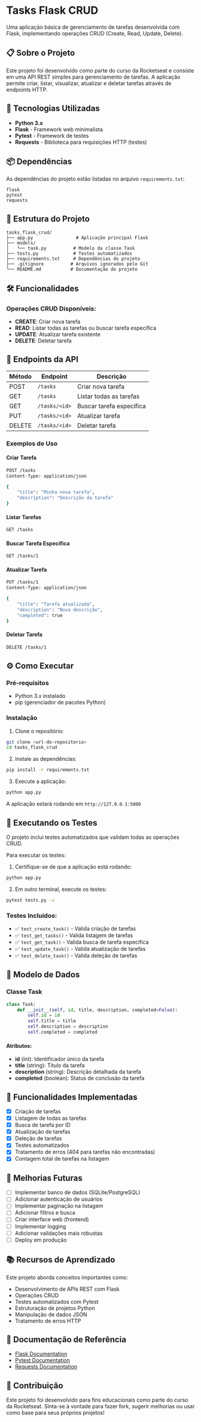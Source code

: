 # Tasks Flask CRUD

Uma aplicação básica de gerenciamento de tarefas desenvolvida com Flask, implementando operações CRUD (Create, Read, Update, Delete).

## 📋 Sobre o Projeto

Este projeto foi desenvolvido como parte do curso da Rocketseat e consiste em uma API REST simples para gerenciamento de tarefas. A aplicação permite criar, listar, visualizar, atualizar e deletar tarefas através de endpoints HTTP.

## 🚀 Tecnologias Utilizadas

- **Python 3.x**
- **Flask** - Framework web minimalista
- **Pytest** - Framework de testes
- **Requests** - Biblioteca para requisições HTTP (testes)

## 📦 Dependências

As dependências do projeto estão listadas no arquivo `requirements.txt`:

```
flask
pytest  
requests
```

## 📁 Estrutura do Projeto

```
tasks_flask_crud/
├── app.py                # Aplicação principal Flask
├── models/
│   └── task.py          # Modelo da classe Task
├── tests.py             # Testes automatizados
├── requirements.txt     # Dependências do projeto
├── .gitignore          # Arquivos ignorados pelo Git
└── README.md           # Documentação do projeto
```

## 🛠️ Funcionalidades

### Operações CRUD Disponíveis:

- **CREATE**: Criar nova tarefa
- **READ**: Listar todas as tarefas ou buscar tarefa específica
- **UPDATE**: Atualizar tarefa existente
- **DELETE**: Deletar tarefa

## 📡 Endpoints da API

| Método | Endpoint | Descrição |
|--------|----------|-----------|
| POST   | `/tasks` | Criar nova tarefa |
| GET    | `/tasks` | Listar todas as tarefas |
| GET    | `/tasks/<id>` | Buscar tarefa específica |
| PUT    | `/tasks/<id>` | Atualizar tarefa |
| DELETE | `/tasks/<id>` | Deletar tarefa |

### Exemplos de Uso

#### Criar Tarefa
```bash
POST /tasks
Content-Type: application/json

{
    "title": "Minha nova tarefa",
    "description": "Descrição da tarefa"
}
```

#### Listar Tarefas
```bash
GET /tasks
```

#### Buscar Tarefa Específica
```bash
GET /tasks/1
```

#### Atualizar Tarefa
```bash
PUT /tasks/1
Content-Type: application/json

{
    "title": "Tarefa atualizada",
    "description": "Nova descrição",
    "completed": true
}
```

#### Deletar Tarefa
```bash
DELETE /tasks/1
```

## ⚙️ Como Executar

### Pré-requisitos
- Python 3.x instalado
- pip (gerenciador de pacotes Python)

### Instalação

1. Clone o repositório:
```bash
git clone <url-do-repositorio>
cd tasks_flask_crud
```

2. Instale as dependências:
```bash
pip install -r requirements.txt
```

3. Execute a aplicação:
```bash
python app.py
```

A aplicação estará rodando em `http://127.0.0.1:5000`

## 🧪 Executando os Testes

O projeto inclui testes automatizados que validam todas as operações CRUD.

Para executar os testes:

1. Certifique-se de que a aplicação está rodando:
```bash
python app.py
```

2. Em outro terminal, execute os testes:
```bash
pytest tests.py -v
```

### Testes Incluídos:
- ✅ `test_create_task()` - Valida criação de tarefas
- ✅ `test_get_tasks()` - Valida listagem de tarefas
- ✅ `test_get_task()` - Valida busca de tarefa específica
- ✅ `test_update_task()` - Valida atualização de tarefas
- ✅ `test_delete_task()` - Valida deleção de tarefas

## 📝 Modelo de Dados

### Classe Task

```python
class Task:
    def __init__(self, id, title, description, completed=False):
        self.id = id
        self.title = title
        self.description = description
        self.completed = completed
```

#### Atributos:
- **id** (int): Identificador único da tarefa
- **title** (string): Título da tarefa
- **description** (string): Descrição detalhada da tarefa
- **completed** (boolean): Status de conclusão da tarefa

## 🎯 Funcionalidades Implementadas

- [x] Criação de tarefas
- [x] Listagem de todas as tarefas
- [x] Busca de tarefa por ID
- [x] Atualização de tarefas
- [x] Deleção de tarefas
- [x] Testes automatizados
- [x] Tratamento de erros (404 para tarefas não encontradas)
- [x] Contagem total de tarefas na listagem

## 🔧 Melhorias Futuras

- [ ] Implementar banco de dados (SQLite/PostgreSQL)
- [ ] Adicionar autenticação de usuários
- [ ] Implementar paginação na listagem
- [ ] Adicionar filtros e busca
- [ ] Criar interface web (frontend)
- [ ] Implementar logging
- [ ] Adicionar validações mais robustas
- [ ] Deploy em produção

## 📚 Recursos de Aprendizado

Este projeto aborda conceitos importantes como:

- Desenvolvimento de APIs REST com Flask
- Operações CRUD
- Testes automatizados com Pytest
- Estruturação de projetos Python
- Manipulação de dados JSON
- Tratamento de erros HTTP

## 📖 Documentação de Referência

- [Flask Documentation](https://flask.palletsprojects.com/en/2.3.x/quickstart/)
- [Pytest Documentation](https://docs.pytest.org/)
- [Requests Documentation](https://docs.python-requests.org/)

## 🤝 Contribuição

Este projeto foi desenvolvido para fins educacionais como parte do curso da Rocketseat. Sinta-se à vontade para fazer fork, sugerir melhorias ou usar como base para seus próprios projetos!



